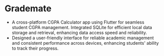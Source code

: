# Grademate

- A cross-platform CGPA Calculator app using Flutter for seamless student CGPA management. Integrated SQLite for efficient local data storage and retrieval, enhancing data access speed and reliability.
- Designed a user-friendly interface for reliable academic management and consistent performance across devices, enhancing students' ability to track their progress.
